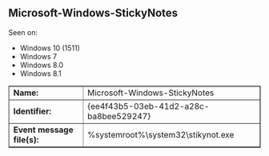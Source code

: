 ## Microsoft-Windows-StickyNotes

Seen on:
* Windows 10 (1511)
* Windows 7
* Windows 8.0
* Windows 8.1

<table border="1" class="docutils">
  <tbody>
    <tr>
      <td><b>Name:</b></td>
      <td>Microsoft-Windows-StickyNotes</td>
    </tr>
    <tr>
      <td><b>Identifier:</b></td>
      <td>{ee4f43b5-03eb-41d2-a28c-ba8bee529247}</td>
    </tr>
    <tr>
      <td><b>Event message file(s):</b></td>
      <td>%systemroot%\system32\stikynot.exe</td>
    </tr>
  </tbody>
</table>

&nbsp;

